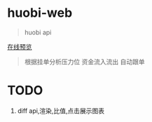 # huobi-web

> huobi api

<a href="http://182.61.43.233:3000">在线预览</a>

> 根据挂单分析压力位
> 资金流入流出
> 自动跟单


# TODO
1. diff api,渲染,比值,点击展示图表
